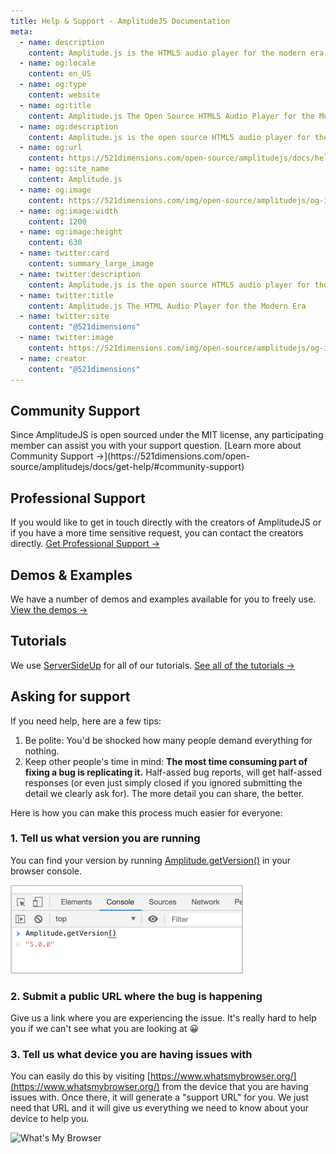 ```yaml
---
title: Help & Support - AmplitudeJS Documentation
meta:
  - name: description
    content: Amplitude.js is the HTML5 audio player for the modern era. Using no dependencies, take control of the browser and design a web audio player the way you want it to look.
  - name: og:locale
    content: en_US
  - name: og:type
    content: website
  - name: og:title
    content: Amplitude.js The Open Source HTML5 Audio Player for the Modern Era
  - name: og:description
    content: Amplitude.js is the open source HTML5 audio player for the modern era. Using no dependencies, take control of the browser and design an audio player the way you want it to look.
  - name: og:url
    content: https://521dimensions.com/open-source/amplitudejs/docs/help-and-support/
  - name: og:site_name
    content: Amplitude.js
  - name: og:image
    content: https://521dimensions.com/img/open-source/amplitudejs/og-image-amplitudejs.png
  - name: og:image:width
    content: 1200
  - name: og:image:height
    content: 630
  - name: twitter:card
    content: summary_large_image
  - name: twitter:description
    content: Amplitude.js is the open source HTML5 audio player for the modern era. Using no dependencies, take control of the browser and design an audio player the way you want it to look. Available for free on Github.
  - name: twitter:title
    content: Amplitude.js The HTML Audio Player for the Modern Era
  - name: twitter:site
    content: "@521dimensions"
  - name: twitter:image
    content: https://521dimensions.com/img/open-source/amplitudejs/og-image-amplitudejs.png
  - name: creator
    content: "@521dimensions"
---
```


## Community Support

<carbon-ads/>
Since AmplitudeJS is open sourced under the MIT license, any participating member can assist you with your support question. [Learn more about Community Support &rarr;](https://521dimensions.com/open-source/amplitudejs/docs/get-help/#community-support)

## Professional Support

If you would like to get in touch directly with the creators of AmplitudeJS or if you have a more time sensitive request, you can contact the creators directly. [Get Professional Support &rarr;](https://521dimensions.com/open-source/amplitudejs/docs/get-help/#professional-support)

## Demos & Examples

We have a number of demos and examples available for you to freely use. [View the demos &rarr;](https://521dimensions.com/open-source/amplitudejs/docs/examples/)

## Tutorials

We use [ServerSideUp](https://serversideup.net) for all of our tutorials. [See all of the tutorials &rarr;](https://serversideup.net/search/?tags=amplitudejs&type=all)

## Asking for support

If you need help, here are a few tips:

1. Be polite: You'd be shocked how many people demand everything for nothing.
2. Keep other people's time in mind: **The most time consuming part of fixing a bug is replicating it.** Half-assed bug reports, will get half-assed responses (or even just simply closed if you ignored submitting the detail we clearly ask for). The more detail you can share, the better.

Here is how you can make this process much easier for everyone:

### 1. Tell us what version you are running

You can find your version by running [Amplitude.getVersion()](https://521dimensions.com/open-source/amplitudejs/docs/functions/#get-version) in your browser console.

![Get Version](./GetVersion.png)

### 2. Submit a public URL where the bug is happening

Give us a link where you are experiencing the issue. It's really hard to help you if we can't see what you are looking at 😀

### 3. Tell us what device you are having issues with

You can easily do this by visiting [https://www.whatsmybrowser.org/](https://www.whatsmybrowser.org/) from the device that you are having issues with. Once there, it will generate a "support URL" for you. We just need that URL and it will give us everything we need to know about your device to help you.

![What's My Browser](https://raw.githubusercontent.com/521dimensions/amplitudejs/master/docs/help-and-support/BrowserInfo.png)
